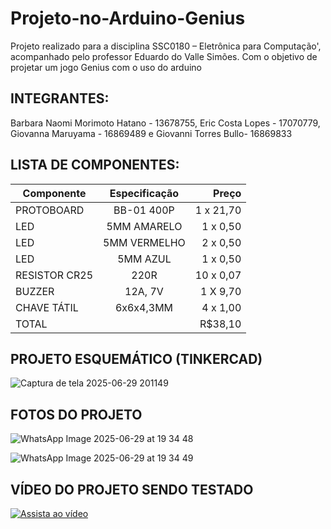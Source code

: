# Projeto-no-Arduino-Genius
Projeto realizado para a disciplina SSC0180 – Eletrônica para Computação', acompanhado pelo professor Eduardo do Valle Simões. Com o objetivo de projetar um jogo Genius com o uso do arduino

## INTEGRANTES:
Barbara Naomi Morimoto Hatano - 13678755, Eric Costa Lopes - 17070779, Giovanna Maruyama - 16869489 e Giovanni Torres Bullo- 16869833

## LISTA DE COMPONENTES:
| Componente      |     Especificação       | Preço
| -------------   |:-------------:          | -----:|
|PROTOBOARD        |BB-01 400P            | 1 x 21,70 |
|LED       | 5MM AMARELO          | 1 x 0,50 |
| LED        | 5MM VERMELHO            |  2 x 0,50 |
| LED   | 5MM AZUL          |  1 x 0,50|
| RESISTOR CR25  | 220R               | 10 x 0,07 |
| BUZZER| 12A, 7V          |  1 X 9,70 |
| CHAVE TÁTIL  |  6x6x4,3MM          |  4 x 1,00|
| TOTAL  |             |  R$38,10 |

## PROJETO ESQUEMÁTICO (TINKERCAD)
![Captura de tela 2025-06-29 201149](https://github.com/user-attachments/assets/0216b870-fd64-4467-83c1-e06dbca86b71)


## FOTOS DO PROJETO
![WhatsApp Image 2025-06-29 at 19 34 48](https://github.com/user-attachments/assets/59bff0d4-f233-4247-b871-f6add95725ee)

![WhatsApp Image 2025-06-29 at 19 34 49](https://github.com/user-attachments/assets/d14711d1-d6c1-48e3-8216-cc3e16e650f0)

## VÍDEO DO PROJETO SENDO TESTADO

[![Assista ao vídeo](https://img.youtube.com/vi/ev16qJaGS78/hqdefault.jpg)](https://youtu.be/ev16qJaGS78?si=JFm5MdgQAvQKNtvt)

